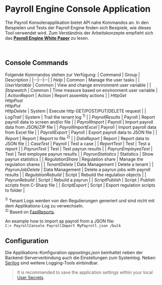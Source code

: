 <h1>Payroll Engine Console Application</h1>

The Payroll Konsolenapplikation bietet API nahe Kommandos an. In den Beispielen und Tests der Payroll Engine finden sich Besipiele, wie dieses Tool verwendet wird. Zum Verständnis der Arbeitskonzepte empfieht sich das **[Payroll Engine White Paper](https://github.com/Payroll-Engine/PayrollEngine/blob/main/Documents/PayrolEnginelWhitePaper.pdf)** zu lesen.

<br />

## Console Commands

Folgende Kommandos stehen zur Verfügung:
| Command              | Group            | Description                                                  |
|--|--|--|
| *Help*               | Common           | Manage the user tasks                                        |
| *UserVariable*       | Common           | View and change environment user variable                    |
| *Stopwatch*          | Common           | Time measure based on environment user variable              |
| *ActionReport*       | Action           | Report assembly actions                                      |
| *HttpGet<br/>HttpPost<br/>HttpPut<br />HttpDelete* | System | Execute http GET/POST/PUT/DELETE request |
| *LogTrail*           | System           | Trail the tenant log <sup>1)</sup>                           |
| *PayrollResults*     | Payroll          | Report payroll data to screen and/or file                    |
| *PayrollImport*      | Payroll          | Import payroll data from JSON/ZIP file                       |
| *PayrollImportExcel* | Payroll          | Import payroll data from Excel file                          |
| *PayrollExport*      | Payroll          | Export payroll data to JSON file                             |
| *Report*             | Report           | Report to file <sup>2)</sup>                                 |
| *DataReport*         | Report           | Report data to JSON file                                     |
| *CaseTest*           | Payroll          | Test a case                                                  |
| *ReportTest*         | Test             | Test a report                                                |
| *PayrunTest*         | Test             | Test payrun results                                          |
| *PayrunEmployeeTest* | Test             | Test employee payrun results                                 |
| *PayrunStatistics*   | Statistics       | Show payrun statistics                                       |
| *RegulationShare*    | Regulation share | Manage the regulation shares                                 |
| *TenantDelete*       | Data Management  | Delete a tenant                                              |
| *PayrunJobDelete*    | Data Management  | Delete a payrun jobs with payroll results                    |
| *RegulationRebuild*  | Script           | Rebuild the regulation objects                               |
| *PayrunRebuild*      | Script           | Rebuild a payrun                                             |
| *ScriptPublish*      | Script           | Publish scripts from C-Sharp file                            |
| *ScriptExport*       | Script           | Export regulation scripts to folder                          |
<br/>

<sup>1)</sup> Tenant Logs werden von den Regulierungen generiert und sind nicht mit dem Applikations-Log zu verwechseln.<br/>
<sup>2)</sup> Based on [FastReports](https://github.com/FastReports).<br/>

An example how to import ap payroll from a JSON file:<br />
`
C:> PayrollConsole PayrollImport MyPayroll.json /bulk
`
<br />

## Configuration
Die Applikations-Konfiguration *appsetings.json* beinhaltet neben der Backend-Serververbindung auch die Einstellungen zum Systemlog.
Neben [Serilog](https://serilog.net/) sind weitere Logging-Tools einbindbar.

> It is recommended to save the application settings within your local [User Secrets](https://learn.microsoft.com/en-us/aspnet/core/security/app-secrets).
